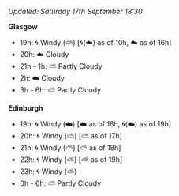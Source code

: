 *Updated: Saturday 17th September 18:30*

**Glasgow**

* 19h: :cyclone: Windy (:partly_sunny:) [:cyclone:(:cloud:) as of 10h, :cloud: as of 16h]
* 20h: :cloud: Cloudy
* 21h - 1h: :partly_sunny: Partly Cloudy
* 2h: :cloud: Cloudy
* 3h - 6h: :partly_sunny: Partly Cloudy

**Edinburgh**

* 19h: :cyclone: Windy (:cloud:) [:cloud: as of 16h, :cyclone:(:cloud:) as of 19h]
* 20h: :cyclone: Windy (:partly_sunny:) [:partly_sunny: as of 17h]
* 21h: :cyclone: Windy (:partly_sunny:) [:partly_sunny: as of 18h]
* 22h: :cyclone: Windy (:partly_sunny:) [:partly_sunny: as of 19h]
* 23h: :cyclone: Windy (:partly_sunny:)
* 0h - 6h: :partly_sunny: Partly Cloudy
